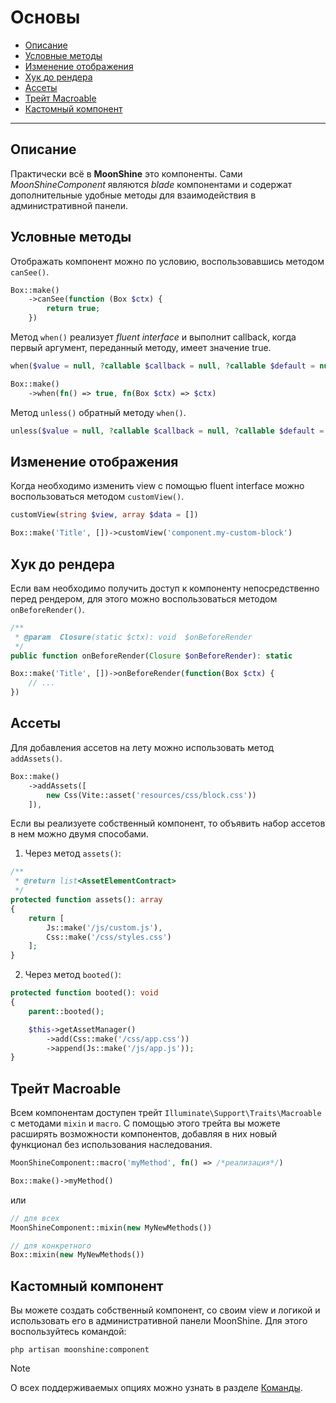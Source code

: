 # Основы

- [Описание](#description)
- [Условные методы](#conditional-methods)
- [Изменение отображения](#custom-view)
- [Хук до рендера](#on-before-render)
- [Ассеты](#assets)
- [Трейт Macroable](#macroable)
- [Кастомный компонент](#custom)

---

<a name="description"></a>
## Описание

Практически всё в **MoonShine** это компоненты.
Сами *MoonShineComponent* являются *blade* компонентами и содержат дополнительные удобные методы для взаимодействия в административной панели.

<a name="conditional-methods"></a>
## Условные методы

Отображать компонент можно по условию, воспользовавшись методом `canSee()`.

```php
Box::make()
    ->canSee(function (Box $ctx) {
        return true;
    })
```

Метод `when()` реализует *fluent interface* и выполнит callback, когда первый аргумент, переданный методу, имеет значение true.

```php
when($value = null, ?callable $callback = null, ?callable $default = null)
```

```php
Box::make()
    ->when(fn() => true, fn(Box $ctx) => $ctx)
```

Метод `unless()` обратный методу `when()`.

```php
unless($value = null, ?callable $callback = null, ?callable $default = null)
```

<a name="custom-view"></a>
## Изменение отображения

Когда необходимо изменить view с помощью fluent interface можно воспользоваться методом `customView()`.

```php
customView(string $view, array $data = [])
```

```php
Box::make('Title', [])->customView('component.my-custom-block')
```

<a name="on-before-render"></a>
## Хук до рендера

Если вам необходимо получить доступ к компоненту непосредственно перед рендером, для этого можно воспользоваться методом `onBeforeRender()`.

```php
/**
 * @param  Closure(static $ctx): void  $onBeforeRender
 */
public function onBeforeRender(Closure $onBeforeRender): static
```

```php
Box::make('Title', [])->onBeforeRender(function(Box $ctx) {
    // ...
})
```

<a name="assets"></a>
## Ассеты

Для добавления ассетов на лету можно использовать метод `addAssets()`.

```php
Box::make()
    ->addAssets([
        new Css(Vite::asset('resources/css/block.css'))
    ]),
```

Если вы реализуете собственный компонент, то объявить набор ассетов в нем можно двумя способами.

1. Через метод `assets()`:

```php
/**
 * @return list<AssetElementContract>
 */
protected function assets(): array
{
    return [
        Js::make('/js/custom.js'),
        Css::make('/css/styles.css')
    ];
}
```

2. Через метод `booted()`:

```php
protected function booted(): void
{
    parent::booted();

    $this->getAssetManager()
        ->add(Css::make('/css/app.css'))
        ->append(Js::make('/js/app.js'));
}
```

<a name="macroable"></a>
## Трейт Macroable

Всем компонентам доступен трейт `Illuminate\Support\Traits\Macroable` с методами `mixin` и `macro`.
С помощью этого трейта вы можете расширять возможности компонентов, добавляя в них новый функционал без использования наследования.

```php
MoonShineComponent::macro('myMethod', fn() => /*реализация*/)

Box::make()->myMethod()
```

или

```php
// для всех
MoonShineComponent::mixin(new MyNewMethods())

// для конкретного
Box::mixin(new MyNewMethods())
```

<a name="custom"></a>
## Кастомный компонент

Вы можете создать собственный компонент, со своим view и логикой и использовать его в административной панели MoonShine.
Для этого воспользуйтесь командой:

```shell
php artisan moonshine:component
```

> [!NOTE]
> О всех поддерживаемых опциях можно узнать в разделе [Команды](/docs/{{version}}/advanced/commands#component).
